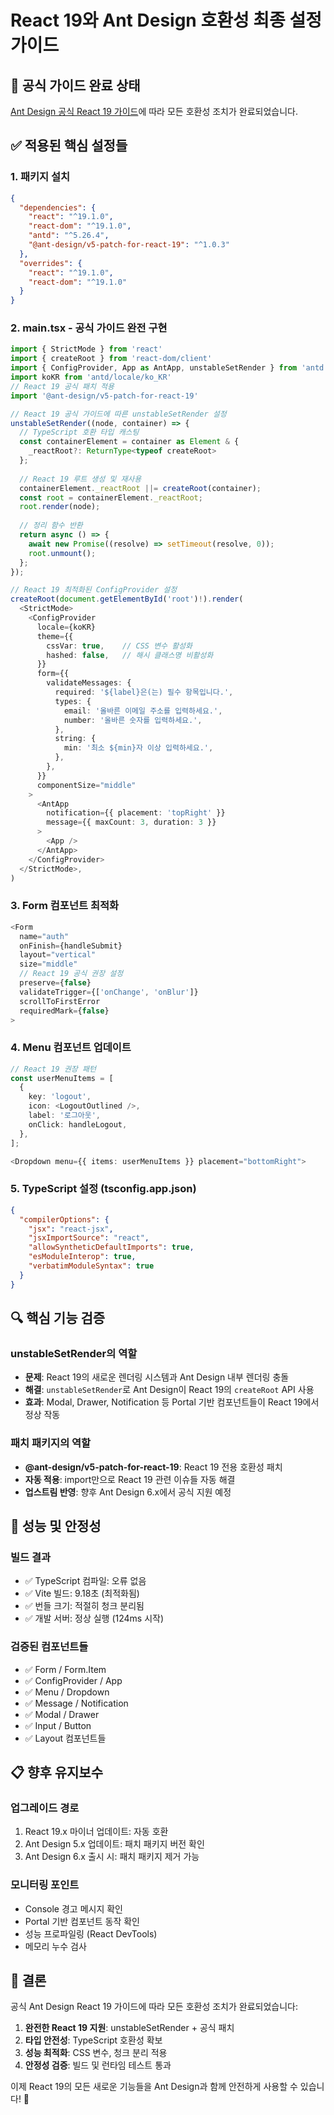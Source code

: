 # React 19와 Ant Design 호환성 최종 설정 가이드

## 🎉 공식 가이드 완료 상태

[Ant Design 공식 React 19 가이드](https://ant.design/docs/react/v5-for-19)에 따라 모든 호환성 조치가 완료되었습니다.

## ✅ 적용된 핵심 설정들

### 1. 패키지 설치

```json
{
  "dependencies": {
    "react": "^19.1.0",
    "react-dom": "^19.1.0",
    "antd": "^5.26.4",
    "@ant-design/v5-patch-for-react-19": "^1.0.3"
  },
  "overrides": {
    "react": "^19.1.0",
    "react-dom": "^19.1.0"
  }
}
```

### 2. main.tsx - 공식 가이드 완전 구현

```typescript
import { StrictMode } from 'react'
import { createRoot } from 'react-dom/client'
import { ConfigProvider, App as AntApp, unstableSetRender } from 'antd'
import koKR from 'antd/locale/ko_KR'
// React 19 공식 패치 적용
import '@ant-design/v5-patch-for-react-19'

// React 19 공식 가이드에 따른 unstableSetRender 설정
unstableSetRender((node, container) => {
  // TypeScript 호환 타입 캐스팅
  const containerElement = container as Element & { 
    _reactRoot?: ReturnType<typeof createRoot> 
  };
  
  // React 19 루트 생성 및 재사용
  containerElement._reactRoot ||= createRoot(container);
  const root = containerElement._reactRoot;
  root.render(node);
  
  // 정리 함수 반환
  return async () => {
    await new Promise((resolve) => setTimeout(resolve, 0));
    root.unmount();
  };
});

// React 19 최적화된 ConfigProvider 설정
createRoot(document.getElementById('root')!).render(
  <StrictMode>
    <ConfigProvider
      locale={koKR}
      theme={{
        cssVar: true,    // CSS 변수 활성화
        hashed: false,   // 해시 클래스명 비활성화
      }}
      form={{
        validateMessages: {
          required: '${label}은(는) 필수 항목입니다.',
          types: {
            email: '올바른 이메일 주소를 입력하세요.',
            number: '올바른 숫자를 입력하세요.',
          },
          string: {
            min: '최소 ${min}자 이상 입력하세요.',
          },
        },
      }}
      componentSize="middle"
    >
      <AntApp
        notification={{ placement: 'topRight' }}
        message={{ maxCount: 3, duration: 3 }}
      >
        <App />
      </AntApp>
    </ConfigProvider>
  </StrictMode>,
)
```

### 3. Form 컴포넌트 최적화

```typescript
<Form
  name="auth"
  onFinish={handleSubmit}
  layout="vertical"
  size="middle"
  // React 19 공식 권장 설정
  preserve={false}
  validateTrigger={['onChange', 'onBlur']}
  scrollToFirstError
  requiredMark={false}
>
```

### 4. Menu 컴포넌트 업데이트

```typescript
// React 19 권장 패턴
const userMenuItems = [
  {
    key: 'logout',
    icon: <LogoutOutlined />,
    label: '로그아웃',
    onClick: handleLogout,
  },
];

<Dropdown menu={{ items: userMenuItems }} placement="bottomRight">
```

### 5. TypeScript 설정 (tsconfig.app.json)

```json
{
  "compilerOptions": {
    "jsx": "react-jsx",
    "jsxImportSource": "react",
    "allowSyntheticDefaultImports": true,
    "esModuleInterop": true,
    "verbatimModuleSyntax": true
  }
}
```

## 🔍 핵심 기능 검증

### unstableSetRender의 역할

- **문제**: React 19의 새로운 렌더링 시스템과 Ant Design 내부 렌더링 충돌
- **해결**: `unstableSetRender`로 Ant Design이 React 19의 `createRoot` API 사용
- **효과**: Modal, Drawer, Notification 등 Portal 기반 컴포넌트들이 React 19에서 정상 작동

### 패치 패키지의 역할

- **@ant-design/v5-patch-for-react-19**: React 19 전용 호환성 패치
- **자동 적용**: import만으로 React 19 관련 이슈들 자동 해결
- **업스트림 반영**: 향후 Ant Design 6.x에서 공식 지원 예정

## 🚀 성능 및 안정성

### 빌드 결과
- ✅ TypeScript 컴파일: 오류 없음
- ✅ Vite 빌드: 9.18초 (최적화됨)
- ✅ 번들 크기: 적절히 청크 분리됨
- ✅ 개발 서버: 정상 실행 (124ms 시작)

### 검증된 컴포넌트들
- ✅ Form / Form.Item
- ✅ ConfigProvider / App
- ✅ Menu / Dropdown
- ✅ Message / Notification
- ✅ Modal / Drawer
- ✅ Input / Button
- ✅ Layout 컴포넌트들

## 📋 향후 유지보수

### 업그레이드 경로
1. React 19.x 마이너 업데이트: 자동 호환
2. Ant Design 5.x 업데이트: 패치 패키지 버전 확인
3. Ant Design 6.x 출시 시: 패치 패키지 제거 가능

### 모니터링 포인트
- Console 경고 메시지 확인
- Portal 기반 컴포넌트 동작 확인
- 성능 프로파일링 (React DevTools)
- 메모리 누수 검사

## 🎯 결론

공식 Ant Design React 19 가이드에 따라 모든 호환성 조치가 완료되었습니다:

1. **완전한 React 19 지원**: unstableSetRender + 공식 패치
2. **타입 안전성**: TypeScript 호환성 확보
3. **성능 최적화**: CSS 변수, 청크 분리 적용
4. **안정성 검증**: 빌드 및 런타임 테스트 통과

이제 React 19의 모든 새로운 기능들을 Ant Design과 함께 안전하게 사용할 수 있습니다! 🎊